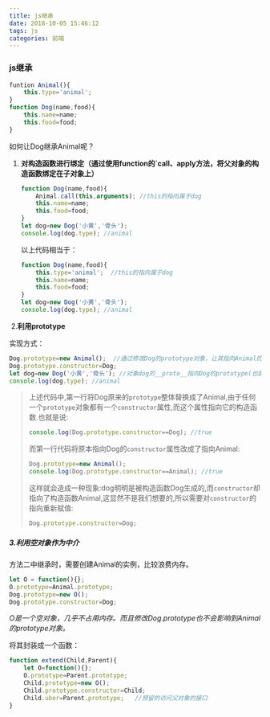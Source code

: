 ```yaml
---
title: js继承
date: 2018-10-05 15:46:12
tags: js
categories: 前端
---
```


### js继承

```javascript
funtion Animal(){
    this.type='animal';
}
function Dog(name,food){
    this.name=name;
    this.food=food;
}
```

如何让Dog继承Animal呢？

1. **对构造函数进行绑定（通过使用function的`call、apply方法，将父对象的构造函数绑定在子对象上）**

   ```javascript
   function Dog(name,food){
       Animal.call(this,arguments); //this的指向属于dog
       this.name=name;
       this.food=food;
   }
   let dog=new Dog('小黄','骨头');
   console.log(dog.type); //animal
   ```

   以上代码相当于：

   ```javascript
   function Dog(name,food){
       this.type='animal';	//this的指向属于dog
       this.name=name;
       this.food=food;
   }
   let dog=new Dog('小黄','骨头');
   console.log(dog.type); //animal
   ```


​     2.**利用prototype**

实现方式：

```javascript
Dog.prototype=new Animal();  //通过修改Dog的prototype对象，让其指向Animal的实例。
Dog.prototype.constructor=Dog; 
let dog=new Dog('小黄','骨头'); //对象dog的__proto__指向Dog的prototype(也就是Animal)
console.log(dog.type); //animal
```

> 上述代码中,第一行将Dog原来的`prototype`整体替换成了Animal,由于任何一个`prototype`对象都有一个`constructor`属性,而这个属性指向它的构造函数.也就是说:
>
> ```javascript
> console.log(Dog.prototype.constructor==Dog); //true
> ```
>
> 而第一行代码将原本指向Dog的`constructor`属性改成了指向Animal:
>
> ```javascript
> Dog.prototype=new Animal();
> console.log(Dog.prototype.constructor==Animal); //true
> ```
>
> 这样就会造成一种现象:dog明明是被构造函数Dog生成的,而`constructor`却指向了构造函数Animal,这显然不是我们想要的,所以需要对`constructor`的指向重新赋值:
>
> ```javascript
> Dog.prototype.constructor=Dog;
> ```
>
>

##### 3.利用空对象作为中介

方法二中继承时，需要创建Animal的实例，比较浪费内存。

```js
let O = function(){};
O.prototype=Animal.prototype;
Dog.prototype=new O();
Dog.prototype.constructor=Dog;
```

*O是一个空对象，几乎不占用内存。而且修改Dog.prototype也不会影响到Animal的prototype对象。*

将其封装成一个函数：

```js
function extend(Child,Parent){
    let O=function(){};
    O.prototype=Parent.prototype;
    Child.prototype=new O();
    Child.prototype.constructor=Child;
    Child.uber=Parent.prototype;   //预留的访问父对象的接口
}
```

